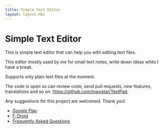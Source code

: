 ```yaml
---
title: Simple Text Editor
layout: layout.hbs
---
```


# Simple Text Editor

This is simple text editor that can help you with editing text files.

This editor mostly used by me for small text notes, write down ideas while I have a break.

Supports only plain text files at the moment.

The code is open so can review code, send pull requests, new features, translations and so on. https://github.com/maxistar/TextPad.

Any suggestions for this project are welcomed. Thank you! 

- [Google Play](https://play.google.com/store/apps/details?id=com.maxistar.textpad&hl=en_US&gl=US)
- [F-Droid](https://f-droid.org/packages/com.maxistar.textpad/)
- [Frequently Asked Questions](/faq)
